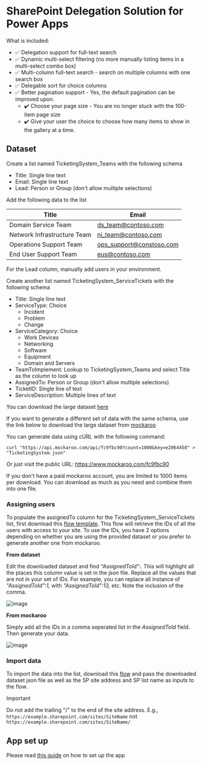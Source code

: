 # SharePoint Delegation Solution for Power Apps
What is included:
- ✅ Delegation support for full-text search
- ✅ Dynamic multi-select filtering (no more manually listing items in a multi-select combo box)
- ✅ Multi-column full-text search - search on multiple columns with one search box
- ✅ Delegable sort for choice columns
- ✅ Better pagination support - Yes, the default pagination can be improved upon.
  - ✔️ Choose your page size - You are no longer stuck with the 100-item page size
  - ✔️ Give your user the choice to choose how many items to show in the gallery at a time.
 
## Dataset
Create a list named TicketingSystem_Teams with the following schema
- Title: Single line text
- Email: Single line text
- Lead: Person or Group (don't allow multiple selections)

Add the following data to the list

| Title | Email |
| ------------- | ------------- |
| Domain Service Team	| ds_team@contoso.com |
| Network Infrastructure Team | ni_team@contoso.com |
| Operations Support Team |	ops_support@constoso.com |
| End User Support Team |	eus@contoso.com |

For the Lead column, manually add users in your environment.

Create another list named TicketingSystem_ServiceTickets with the following schema
- Title: Single line text
- ServiceType: Choice
  - Incident
  - Problem
  - Change
- ServiceCategory: Choice
  - Work Devices
  - Networking
  - Software
  - Equipment
  - Domain and Servers
- TeamToImplement: Lookup to TicketingSystem_Teams and select Title as the column to look up
- AssignedTo: Person or Group (don't allow multiple selections)
- TicketID: Single line of text
- ServiceDescription: Multiple lines of text

You can download the large dataset [here](Dataset/TicketingSystem.json)

If you want to generate a different set of data with the same schema, use the link below to download the large dataset from [mockaroo](https://mockaroo.com/)

You can generate data using cURL with the following command:
```
curl "https://api.mockaroo.com/api/fc9fbc90?count=1000&key=e2064450" > "TicketingSystem.json"
```
Or just visit the public URL:
https://www.mockaroo.com/fc9fbc90

If you don't have a paid mockaroo account, you are limited to 1000 items per download.
You can download as much as you need and combine them into one file.

### Assigning users
To populate the assignedTo column for the TicketingSystem_ServiceTickets list, first download this [flow template](https://github.com/adedaporh/powerplatform/blob/main/Power%20Automate/GetSiteUsers_20230930110536.zip).
This flow will retrieve the IDs of all the users with access to your site. To use the IDs, you have 2 options depending on whether you are using the provided dataset or you prefer to generate another one from mockaroo.

**From dataset**

Edit the downloaded dataset and find *"AssignedToId":*. This will highlight all the places this column value is set in the json file. Replace all the values that are not in your set of IDs. For example, you can replace all instance of *"AssignedToId":1,* with *"AssignedToId":13,* etc. Note the inclusion of the comma.

![image](https://github.com/adedaporh/sp_delegation_solution/assets/33579016/10a7870b-ce7c-4070-b35d-edb83db7d98d)


**From mockaroo**

Simply add all the IDs in a comma seperated list in the *AssignedToId* field. Then generate your data.

![image](https://github.com/adedaporh/sp_delegation_solution/assets/33579016/47fd54c8-6c37-41c7-a8a4-e17178749f9b)


### Import data

To import the data into the list, download this [flow](https://github.com/adedaporh/powerplatform/blob/main/Power%20Automate/LoadDataPlus_20230921094630.zip) and pass the downloaded dataset json file as well as the SP site address and SP list name as inputs to the flow.
> [!IMPORTANT]
> Do not add the trailing "/" to the end of the site address. E.g., `https://example.sharepoint.com/sites/SiteName` not `https://example.sharepoint.com/sites/SiteName/`

## App set up

Please read [this guide](Solution/README.md) on how to set up the app
